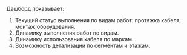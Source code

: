 Дашборд показывает:  
1. Текущий статус выполнения по видам работ: протяжка кабеля, монтаж оборудования.
2. Динамику выполнения работ по видам.
3. Динамику использования кабеля по маркам.
4. Возможность детализации по сегментам и этажам.

